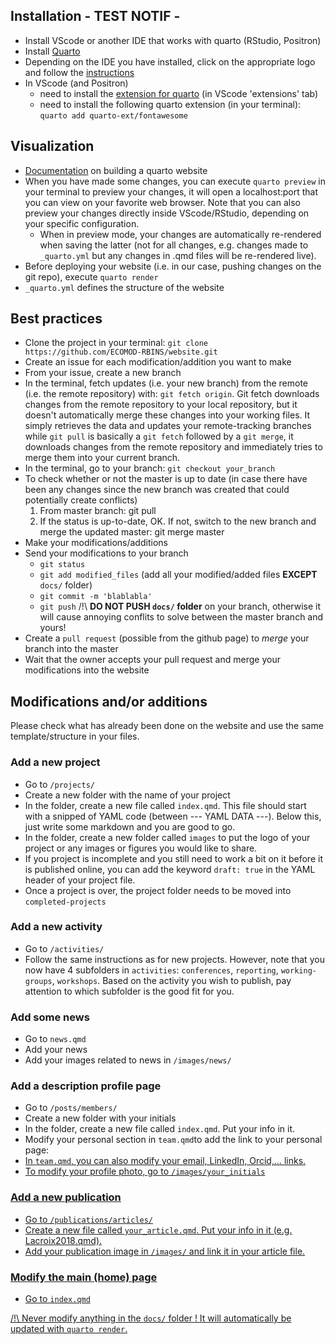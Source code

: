 ## Installation - TEST NOTIF -

- Install VScode or another IDE that works with quarto (RStudio, Positron)
- Install [Quarto](https://quarto.org/docs/download/index.html)
- Depending on the IDE you have installed, click on the appropriate logo and follow the [instructions](https://quarto.org/docs/get-started/)
- In VScode (and Positron)
  - need to install the [extension for quarto](https://marketplace.visualstudio.com/items?itemName=quarto.quarto) (in VScode 'extensions' tab)
  - need to install the following quarto extension (in your terminal): `quarto add quarto-ext/fontawesome`
 
## Visualization

- [Documentation](https://quarto.org/docs/websites/) on building a quarto website
- When you have made some changes, you can execute `quarto preview` in your terminal to preview your changes, it will open a localhost:port that you can view on your favorite web browser. Note that you can also preview your changes directly inside VScode/RStudio, depending on your specific configuration.
  - When in preview mode, your changes are automatically re-rendered when saving the latter (not for all changes, e.g. changes made to `_quarto.yml` but any changes in .qmd files will be re-rendered live). 
- Before deploying your website (i.e. in our case, pushing changes on the git repo), execute `quarto render`
- `_quarto.yml` defines the structure of the website

## Best practices

- Clone the project in your terminal: `git clone https://github.com/ECOMOD-RBINS/website.git`
- Create an issue for each modification/addition you want to make
- From your issue, create a new branch
- In the terminal, fetch updates (i.e. your new branch) from the remote (i.e. the remote repository) with: `git fetch origin`. Git fetch downloads changes from the remote repository to your local repository, but it doesn't automatically merge these changes into your working files. It simply retrieves the data and updates your remote-tracking branches while `git pull` is basically a `git fetch` followed by a `git merge`, it downloads changes from the remote repository and immediately tries to merge them into your current branch.
- In the terminal, go to your branch: `git checkout your_branch`
- To check whether or not the master is up to date
(in case there have been any changes since the new branch was created that could potentially create conflicts)
	1. From master branch: git pull
	2. If the status is up-to-date, OK. If not, switch to the new branch and merge the updated master: git merge master
- Make your modifications/additions
- Send your modifications to your branch
  - `git status`
  - `git add modified_files` (add all your modified/added files **EXCEPT** `docs/` folder)
  - `git commit -m 'blablabla'`
  - `git push` /!\ **DO NOT PUSH `docs/` folder** on your branch, otherwise it will cause annoying conflits to solve between the master branch and yours!
- Create a `pull request` (possible from the github page) to _merge_ your branch into the master
- Wait that the owner accepts your pull request and merge your modifications into the website

## Modifications and/or additions
Please check what has already been done on the website and use the same template/structure in your files.

### Add a new project
- Go to `/projects/` 
- Create a new folder with the name of your project
- In the folder, create a new file called `index.qmd`. This file should start with a snipped of YAML code (between --- YAML DATA ---). Below this, just write some markdown and you are good to go.
- In the folder, create a new folder called `images` to put the logo of your project or any images or figures you would like to share.
- If you project is incomplete and you still need to work a bit on it before it is published online, you can add the keyword `draft: true` in the YAML header of your project file.
- Once a project is over, the project folder needs to be moved into `completed-projects`

### Add a new activity
- Go to `/activities/` 
- Follow the same instructions as for new projects. However, note that you now have 4 subfolders in `activities`: `conferences`, `reporting`, `working-groups`, `workshops`. Based on the activity you wish to publish, pay attention to which subfolder is the good fit for you.

### Add some news
- Go to `news.qmd` 
- Add your news
- Add your images related to news in `/images/news/` 

### Add a description profile page
- Go to `/posts/members/` 
- Create a new folder with your initials
- In the folder, create a new file called `index.qmd`. Put your info in it.
- Modify your personal section in `team.qmd`to add the link to your personal page: <a href="/posts/members/your_initials">
- In `team.qmd`, you can also modify your email, LinkedIn, Orcid,... links.
- To modify your profile photo, go to `/images/your_initials`

### Add a new publication
- Go to `/publications/articles/` 
- Create a new file called `your_article.qmd`. Put your info in it (e.g. Lacroix2018.qmd).
- Add your publication image in `/images/` and link it in your article file.

### Modify the main (home) page
- Go to `index.qmd`

/!\ Never modify anything in the `docs/` folder ! It will automatically be updated with `quarto render`. 




